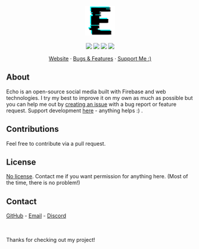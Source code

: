<p align="center">
    <img width="80" src="app/assets/logoblack.png">
    <br><br>
    <img src="https://img.shields.io/badge/version-0.7.x-e218f5?style=for-the-badge" />
    <img src="https://img.shields.io/github/issues/r0hin/echo?style=for-the-badge" />
    <img src="https://img.shields.io/github/stars/r0hin/echo?style=for-the-badge" />
    <img src="https://img.shields.io/badge/hotel%3f-trivago-e21w8s?style=for-the-badge" />
</p>

<p align="center">
    <a href="https://echoapp.today/">Website</a>
    ·
    <a href="https://github.com/r0hin/echo/issues">Bugs & Features</a>
    ·
    <a href="https://zoonk.surf/i?s=vTnhtXO9HstKoh8sTIlI">Support Me :)</a>

</p>

## About
Echo is an open-source social media built with Firebase and web technologies. I try my best to improve it on my own as much as possible but you can help me out by <a href="https://github.com/r0hin/echo/issues">creating an issue</a> with a bug report or feature request. Support development <a href="https://zoonk.surf/i?s=vTnhtXO9HstKoh8sTIlI">here</a> - anything helps :) .

## Contributions
Feel free to contribute via a pull request.

## License
<a href="https://choosealicense.com/no-permission/">No license</a>. Contact me if you want permission for anything here. (Most of the time, there is no problem!)

## Contact
<a href="https://github.com/r0hin">GitHub</a> - <a href="mailto:me@r0h.in">Email</a> - <a href="https://r0h.in/discord">Discord</a>

<br><br>
Thanks for checking out my project!